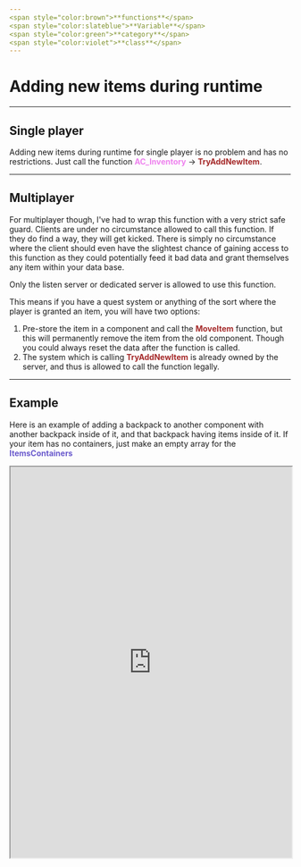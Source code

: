 ```yaml
---
<span style="color:brown">**functions**</span>
<span style="color:slateblue">**Variable**</span>
<span style="color:green">**category**</span>
<span style="color:violet">**class**</span>
---
```


# Adding new items during runtime

---
## Single player
Adding new items during runtime for single player is no problem and has no restrictions. Just call the function <span style="color:violet">**AC_Inventory**</span> -> <span style="color:brown">**TryAddNewItem**</span>.

---
## Multiplayer
For multiplayer though, I've had to wrap this function with a very strict safe guard. Clients are under no circumstance allowed to call this function. If they do find a way, they will get kicked. There is simply no circumstance where the client should even have the slightest chance of gaining access to this function as they could potentially feed it bad data and grant themselves any item within your data base.

Only the listen server or dedicated server is allowed to use this function.

This means if you have a quest system or anything of the sort where the player is granted an item, you will have two options:
1. Pre-store the item in a component and call the <span style="color:brown">**MoveItem**</span> function, but this will permanently remove the item from the old component. Though you could always reset the data after the function is called.
2. The system which is calling <span style="color:brown">**TryAddNewItem**</span> is already owned by the server, and thus is allowed to call the function legally.

---
## Example
Here is an example of adding a backpack to another component with another backpack inside of it, and that backpack having items inside of it.
If your item has no containers, just make an empty array for the <span style="color:slateblue">**ItemsContainers**</span>
<iframe src="https://blueprintue.com/render/vey0u3ar/"scrolling="no" allowfullscreen width="100%" height="700"></iframe>